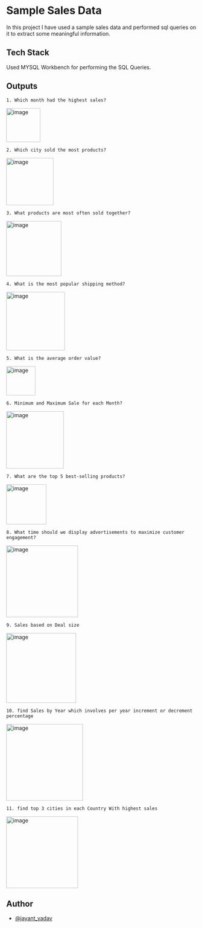 
# Sample Sales Data

In this project I have used a sample sales data and performed sql queries on it to extract some meaningful information. 

## Tech Stack

Used MYSQL Workbench for performing the SQL Queries.


## Outputs


    1. Which month had the highest sales?

<img width="90" alt="image" src="https://user-images.githubusercontent.com/118092998/235345697-e786ae7a-ac5d-450e-89b5-6adad2fc5f8e.png">

    2. Which city sold the most products?

<img width="125" alt="image" src="https://user-images.githubusercontent.com/118092998/235345674-fe930439-9a91-40af-9161-2843fa137f4b.png">

    3. What products are most often sold together?

<img width="146" alt="image" src="https://user-images.githubusercontent.com/118092998/235345645-36d17759-1e04-4f52-9a6d-53b5bc2fe884.png">

    4. What is the most popular shipping method?

<img width="155" alt="image" src="https://user-images.githubusercontent.com/118092998/235345585-9a59db65-0f9a-4edb-8406-3f71c68c4415.png">

    5. What is the average order value?

<img width="77" alt="image" src="https://user-images.githubusercontent.com/118092998/235345563-bf493b98-2ac5-4142-9f9a-e9d136d3e2f9.png">

    6. Minimum and Maximum Sale for each Month?

<img width="152" alt="image" src="https://user-images.githubusercontent.com/118092998/235345542-157ec9a5-93af-4ac2-8b47-942f65884184.png">

    7. What are the top 5 best-selling products?

<img width="106" alt="image" src="https://user-images.githubusercontent.com/118092998/235345516-6030eee5-bb48-4dee-8f32-a4ef20f782cf.png">

    8. What time should we display advertisements to maximize customer engagement?

<img width="190" alt="image" src="https://user-images.githubusercontent.com/118092998/235345458-43d83e98-1136-408f-86df-6db2811684a6.png">

    9. Sales based on Deal size

<img width="185" alt="image" src="https://user-images.githubusercontent.com/118092998/235345425-734ba0c0-d3d7-469c-b953-5a122a9faf87.png">

    10. find Sales by Year which involves per year increment or decrement percentage

<img width="203" alt="image" src="https://user-images.githubusercontent.com/118092998/235345394-6ce08527-ccf9-4108-a486-40ddeabf211e.png">

    11. find top 3 cities in each Country With highest sales

<img width="190" alt="image" src="https://user-images.githubusercontent.com/118092998/235345088-7991bfb9-2909-497c-9d90-0b44951cacb8.png">

    


## Author

- [@jayant_yadav](https://www.github.com/jayantjy9)

